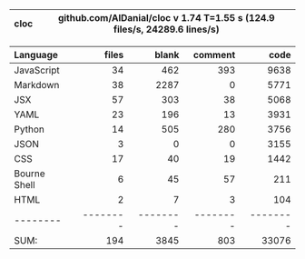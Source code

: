 cloc|github.com/AlDanial/cloc v 1.74  T=1.55 s (124.9 files/s, 24289.6 lines/s)
--- | ---

Language|files|blank|comment|code
:-------|-------:|-------:|-------:|-------:
JavaScript|34|462|393|9638
Markdown|38|2287|0|5771
JSX|57|303|38|5068
YAML|23|196|13|3931
Python|14|505|280|3756
JSON|3|0|0|3155
CSS|17|40|19|1442
Bourne Shell|6|45|57|211
HTML|2|7|3|104
--------|--------|--------|--------|--------
SUM:|194|3845|803|33076

